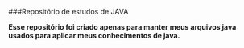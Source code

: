 ###Repositório de estudos de JAVA

**Esse repositório foi criado apenas para manter meus arquivos java usados para aplicar meus conhecimentos de java.**
